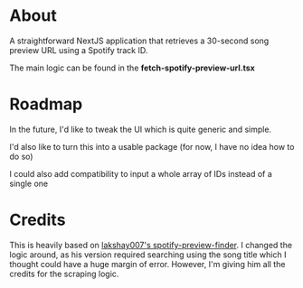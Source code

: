 # About
A straightforward NextJS application that retrieves a 30-second song preview URL using a Spotify track ID.

The main logic can be found in the **fetch-spotify-preview-url.tsx**

# Roadmap
In the future, I'd like to tweak the UI which is quite generic and simple.

I'd also like to turn this into a usable package (for now, I have no idea how to do so)

I could also add compatibility to input a whole array of IDs instead of a single one

# Credits
This is heavily based on [lakshay007's spotify-preview-finder](https://github.com/lakshay007/spot).
I changed the logic around, as his version required searching using the song title which I thought could have a huge margin of error.
However, I'm giving him all the credits for the scraping logic.